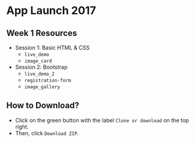 # App Launch 2017

## Week 1 Resources
* Session 1: Basic HTML & CSS
  * `live_demo`
  * `image_card`
* Session 2: Bootstrap
  * `live_demo_2`
  * `registration-form`
  * `image_gallery`

## How to Download?
* Click on the green button with the label `Clone or download` on the top right.
* Then, click `Download ZIP`.
